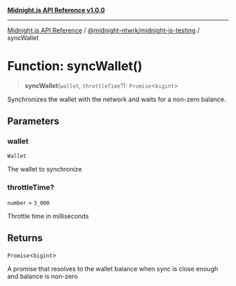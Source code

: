 [**Midnight.js API Reference v1.0.0**](../../../README.md)

***

[Midnight.js API Reference](../../../packages.md) / [@midnight-ntwrk/midnight-js-testing](../README.md) / syncWallet

# Function: syncWallet()

> **syncWallet**(`wallet`, `throttleTime`?): `Promise`\<`bigint`\>

Synchronizes the wallet with the network and waits for a non-zero balance.

## Parameters

### wallet

`Wallet`

The wallet to synchronize

### throttleTime?

`number` = `3_000`

Throttle time in milliseconds

## Returns

`Promise`\<`bigint`\>

A promise that resolves to the wallet balance when sync is close enough and balance is non-zero
